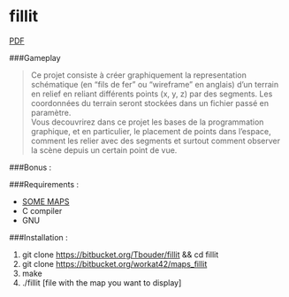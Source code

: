 # fillit

[PDF](https://mega.nz/#!FlBDHBCS!UrEncALnMHdlx6c750PNp6NYbS8TcMUcVpWkhrKS5Tc)

###Gameplay  
>Ce projet consiste à créer graphiquement la representation schématique (en “fils de fer” ou “wireframe” en anglais) d’un terrain en relief en reliant différents points (x, y, z) par des segments. Les coordonnées du terrain seront stockées dans un fichier passé en paramètre.  
>Vous decouvrirez dans ce projet les bases de la programmation graphique, et en particulier, le placement de points dans l’espace, comment les relier avec des segments et surtout comment observer la scène depuis un certain point de vue.  

###Bonus :  

###Requirements :  
- [SOME MAPS](https://bitbucket.org/workat42/maps_fillit)  
- C compiler  
- GNU  

###Installation :  
1. git clone https://bitbucket.org/Tbouder/fillit && cd fillit  
2. git clone https://bitbucket.org/workat42/maps_fillit  
3. make  
4. ./fillit [file with the map you want to display]
